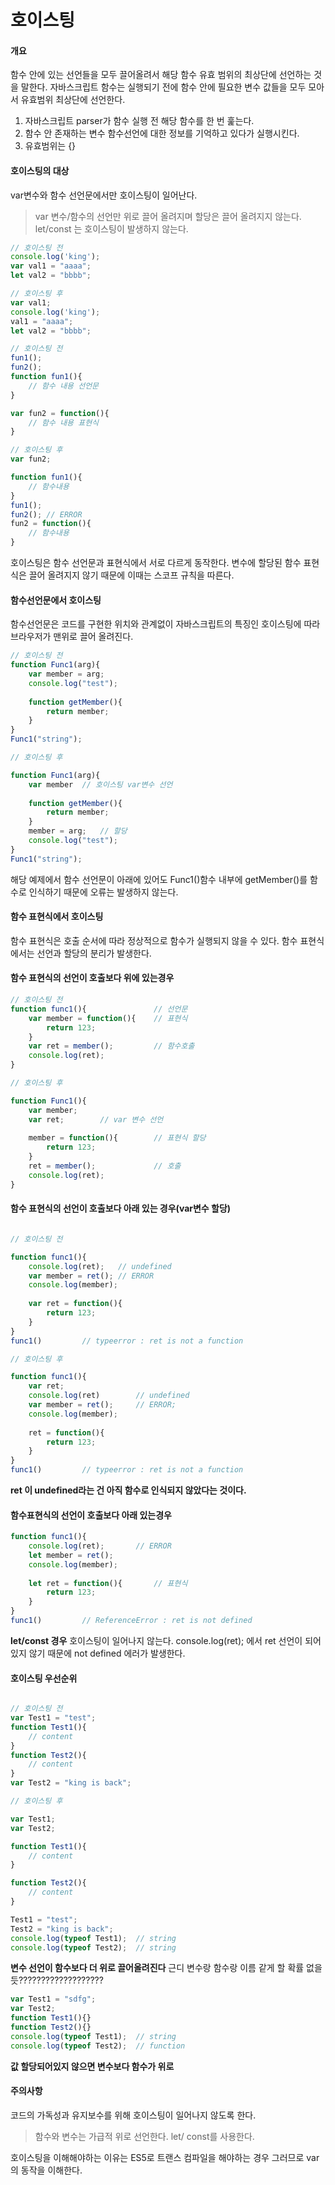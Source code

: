 # 호이스팅

#### 개요

함수 안에 있는 선언들을 모두 끌어올려서 해당 함수 유효 범위의 최상단에 선언하는 것을 말한다.
자바스크립트 함수는 실행되기 전에 함수 안에 필요한 변수 값들을 모두 모아서 유효범위 최상단에 선언한다.

1. 자바스크립트 parser가 함수 실행 전 해당 함수를 한 번 훑는다.
2. 함수 안 존재하는 변수 함수선언에 대한 정보를 기억하고 있다가 실행시킨다.
3. 유효범위는 {}

#### 호이스팅의 대상

var변수와 함수 선언문에서만 호이스팅이 일어난다.

> var 변수/함수의 선언만 위로 끌어 올려지며 할당은 끌어 올려지지 않는다. 
> let/const 는 호이스팅이 발생하지 않는다.

```javascript
// 호이스팅 전
console.log('king');
var val1 = "aaaa";
let val2 = "bbbb";

// 호이스팅 후
var val1;
console.log('king');
val1 = "aaaa";
let val2 = "bbbb";
```

```javascript
// 호이스팅 전
fun1();
fun2();
function fun1(){
	// 함수 내용 선언문
}

var fun2 = function(){
	// 함수 내용 표현식
}

// 호이스팅 후
var fun2;

function fun1(){
	// 함수내용
}
fun1();
fun2(); // ERROR
fun2 = function(){
	// 함수내용
}
```

호이스팅은 함수 선언문과 표현식에서 서로 다르게 동작한다. 
변수에 할당된 함수 표현식은 끌어 올려지지 않기 때문에 이때는 스코프 규칙을 따른다.

#### 함수선언문에서 호이스팅

함수선언문은 코드를 구현한 위치와 관계없이 자바스크립트의 특징인 호이스팅에 따라 브라우저가 맨위로 끌어 올려진다. 

```javascript
// 호이스팅 전
function Func1(arg){
	var member = arg;
	console.log("test");
	
	function getMember(){
		return member;
	}
}
Func1("string");

// 호이스팅 후

function Func1(arg){
	var member 	// 호이스팅 var변수 선언
	
	function getMember(){
		return member;
	}
	member = arg;	// 할당
	console.log("test");
}
Func1("string");
```

해당 예제에서 함수 선언문이 아래에 있어도 Func1()함수 내부에 getMember()를 함수로 
인식하기 때문에 오류는 발생하지 않는다. 

#### 함수 표현식에서 호이스팅

함수 표현식은 호출 순서에 따라 정상적으로 함수가 실행되지 않을 수 있다.
함수 표현식에서는 선언과 할당의 분리가 발생한다.

#### 함수 표현식의 선언이 호출보다 위에 있는경우

```javascript
// 호이스팅 전
function func1(){				// 선언문
	var member = function(){	// 표현식
		return 123;
	}
	var ret = member();			// 함수호출
	console.log(ret);
}

// 호이스팅 후

function Func1(){
	var member;
	var ret;		// var 변수 선언
	
	member = function(){		// 표현식 할당
		return 123;
	}
	ret = member();				// 호출
	console.log(ret);
}
```

#### 함수 표현식의 선언이 호출보다 아래 있는 경우(var변수 할당)

```javascript

// 호이스팅 전

function func1(){
	console.log(ret);	// undefined
	var member = ret();	// ERROR
	console.log(member);
	
	var ret = function(){
		return 123;
	}
}
func1() 		// typeerror : ret is not a function

// 호이스팅 후

function func1(){
	var ret;
	console.log(ret) 		// undefined
	var member = ret(); 	// ERROR;
	console.log(member);
	
	ret = function(){
		return 123;
	}
}
func1() 		// typeerror : ret is not a function
```

**ret 이 undefined라는 건 아직 함수로 인식되지 않았다는 것이다.**

#### 함수표현식의 선언이 호출보다 아래 있는경우

```javascript
function func1(){
	console.log(ret);		// ERROR
	let member = ret();
	console.log(member);
	
	let ret = function(){		// 표현식
		return 123;
	}
}
func1() 		// ReferenceError : ret is not defined
```

**let/const 경우** 호이스팅이 일어나지 않는다. 
console.log(ret); 에서 ret 선언이 되어있지 않기 때문에 not defined 에러가 발생한다.

#### 호이스팅 우선순위

```javascript

// 호이스팅 전 
var Test1 = "test";
function Test1(){
	// content
}
function Test2(){
	// content
}
var Test2 = "king is back";

// 호이스팅 후

var Test1;
var Test2;

function Test1(){
	// content
}

function Test2(){
	// content
}

Test1 = "test";
Test2 = "king is back";
console.log(typeof Test1);	// string
console.log(typeof Test2);	// string 
```
**변수 선언이 함수보다 더 위로 끌어올려진다**
근디 변수랑 함수랑 이름 같게 할 확률 없을듯???????????????????

```javascript
var Test1 = "sdfg";
var Test2;
function Test1(){}
function Test2(){}
console.log(typeof Test1);	// string
console.log(typeof Test2);	// function 
```

**값 할당되어있지 않으면 변수보다 함수가 위로**

#### 주의사항

코드의 가독성과 유지보수를 위해 호이스팅이 일어나지 않도록 한다. 

> 함수와 변수는 가급적 위로 선언한다. 
> let/ const를 사용한다.

호이스팅을 이해해야하는 이유는 ES5로 트랜스 컴파일을 해야하는 경우
그러므로 var의 동작을 이해한다.
